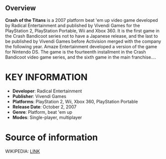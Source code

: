 ## Overview

**Crash of the Titans** is a 2007 platform beat 'em up video game developed by Radical Entertainment and published by Vivendi Games for the PlayStation 2, PlayStation Portable, Wii and Xbox 360. It is the first game in the Crash Bandicoot series not to have a Japanese release, and the last to be published by Vivendi Games before Activision merged with the company the following year. Amaze Entertainment developed a version of the game for Nintendo DS. The game is the fourteenth installment in the Crash Bandicoot video game series, and the sixth game in the main franchise....

# KEY INFORMATION

- **Developer**: Radical Entertainment
- **Publisher**: Vivendi Games
- **Platforms**: PlayStation 2, Wii, Xbox 360, PlayStation Portable
- **Release Date**: October 2, 2007
- **Genre**: Platform, beat 'em up
- **Modes**: Single-player, multiplayer

# Source of information
 WIKIPEDIA: [LINK](https://en.wikipedia.org/wiki/Crash_of_the_Titans)